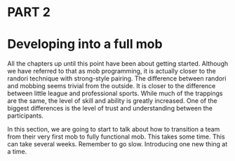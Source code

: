 # PART 2
# Developing into a full mob

All the chapters up until this point have been about getting started. Although we have referred to that as mob programming, it is actually closer to the randori technique with strong-style pairing. The difference between randori and mobbing seems trivial from the outside. It is closer to the difference between little league and professional sports. While much of the trappings are the same, the level of skill and ability is greatly increased. One of the biggest differences is the level of trust and understanding between the participants.

In this section, we are going to start to talk about how to transition a team from their very first mob to fully functional mob. This takes some time. This can take several weeks. Remember to go slow. Introducing one new thing at a time. 
